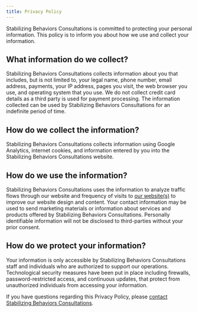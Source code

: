 ```yaml
---
title: Privacy Policy
---
```


Stabilizing Behaviors Consultations is committed to protecting your personal information. This policy 
is to inform you about how we use and collect your information.

## What information do we collect?

Stabilizing Behaviors Consultations collects information about you that includes, but is not limited
to, your legal name, phone number, email address, payments, your IP address, pages you visit, the web
browser you use, and operating system that you use. We do not collect credit card details as a 
third party is used for payment processing. The information collected can be used by 
Stabilizing Behaviors Consultations for an indefinite period of time.

## How do we collect the information?

Stabilizing Behaviors Consultations collects information using Google Analytics, internet cookies,
and information entered by you into the Stabilizing Behaviors Consultations website.

## How do we use the information?

Stabilizing Behaviors Consultations uses the information to analyze traffic flows through our 
website and frequency of visits to [our website(s)](/) to improve our website design and content. Your
contact information may be used to send marketing materials or information about services and products
offered by Stabilizing Behaviors Consultations. Personally identifiable information will not be
disclosed to third-parties without your prior consent.

## How do we protect your information?

Your information is only accessible by Stabilizing Behaviors Consultations staff and individuals who 
are authorized to support our operations. Technological security measures have been put in place 
including firewalls, password-restricted access, and continuous updates, that protect from 
unauthorized individuals from accessing your information.

If you have questions regarding this Privacy Policy, please 
[contact Stabilizing Behaviors Consultations](/contact).